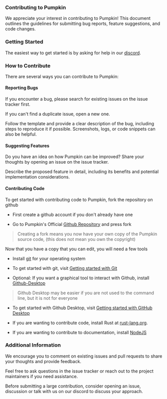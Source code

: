 ### Contributing to Pumpkin
We appreciate your interest in contributing to Pumpkin! This document outlines the guidelines for submitting bug reports, feature suggestions, and code changes.

### Getting Started
The easiest way to get started is by asking for help in our [discord](https://discord.gg/wT8XjrjKkf).

### How to Contribute
There are several ways you can contribute to Pumpkin:

#### Reporting Bugs
  If you encounter a bug, please search for existing issues on the issue tracker first.

  If you can't find a duplicate issue, open a new one.

  Follow the template and provide a clear description of the bug, including steps to reproduce it if possible.
  Screenshots, logs, or code snippets can also be helpful.

#### Suggesting Features
  Do you have an idea on how Pumpkin can be improved? Share your thoughts by opening an issue on the issue tracker.

  Describe the proposed feature in detail, including its benefits and potential implementation considerations.

#### Contributing Code
  To get started with contributing code to Pumpkin, fork the repository on github

- First create a github account if you don't already have one
 
- Go to Pumpkin's Official [Github Repository](https://github.com/Snowiiii/Pumpkin) and press fork

> Creating a fork means you now have your own copy of the Pumpkin source code, (this does not mean you own the copyright)

  Now that you have a copy that you can edit, you will need a few tools

- Install [git](https://git-scm.com/downloads) for your operating system

- To get started with git, visit [Getting started with Git](https://docs.github.com/en/get-started/getting-started-with-git)

- Optional: If you want a graphical tool to interact with Github, install [Github-Desktop](https://desktop.github.com/download/)

> Github Desktop may be easier if you are not used to the command line, but it is not for everyone

- To get started with Github Desktop, visit [Getting started with GitHub Desktop](https://docs.github.com/en/desktop/overview/getting-started-with-github-desktop)

- If you are wanting to contribute code, install Rust at [rust-lang.org](https://www.rust-lang.org/).

- If you are wanting to contribute to documentation, install [NodeJS](https://nodejs.org/en)

### Additional Information
We encourage you to comment on existing issues and pull requests to share your thoughts and provide feedback.

Feel free to ask questions in the issue tracker or reach out to the project maintainers if you need assistance.

Before submitting a large contribution, consider opening an issue, discussion or talk with us on our discord to discuss your approach.
